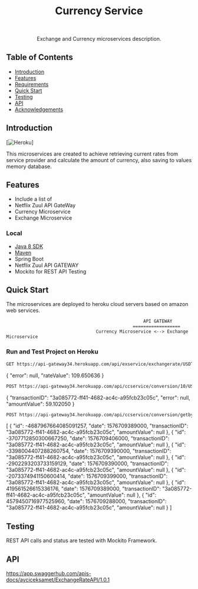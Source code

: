
<h1 align="center"> Currency Service </h1> <br>

<p align="center">
  Exchange and Currency microservices description.
</p>


## Table of Contents

- [Introduction](#introduction)
- [Features](#features)
- [Requirements](#requirements)
- [Quick Start](#quick-start)
- [Testing](#testing)
- [API](#requirements)
- [Acknowledgements](#acknowledgements)




## Introduction

[![Heroku](https://heroku-badge.herokuapp.com/?app=heroku-badge)]

This microservices are created to achieve retrieving current rates from service provider and calculate the amount of currency, also saving to values memory database.


## Features

* Include a list of
* Netflix Zuul API GateWay 
* Currency Microservice
* Exchange Microservice




### Local
* [Java 8 SDK](http://www.oracle.com/technetwork/java/javase/downloads/jdk8-downloads-2133151.html)
* [Maven](https://maven.apache.org/download.cgi)
* Spring Boot
* Netflix Zuul API GATEWAY
* Mockito for REST API Testing


## Quick Start
The microservices are deployed to heroku cloud servers based on amazon web services.

                                                        API GATEWAY
                                                    ==================
                                      Currency Microservice <--> Exchange Microservice
                                      
            

### Run and Test Project on Heroku

```bash
GET https://api-gateway34.herokuapp.com/api/exservice/exchangerate/USDTRY
```
{
    "error": null,
    "rateValue": 109.650636
}

```bash
POST https://api-gateway34.herokuapp.com/api/ccservice/conversion/10/USD/TRY
```
{
    "transactionID": "3a085772-ff41-4682-ac4c-a95fcb23c05c",
    "error": null,
    "amountValue": 59.102050
}

```bash
POST https://api-gateway34.herokuapp.com/api/ccservice/conversion/getbyid/3a085772-ff41-4682-ac4c-a95fcb23c05c
```
[
    {
        "id": -4687967664085091257,
        "date": 1576709389000,
        "transactionID": "3a085772-ff41-4682-ac4c-a95fcb23c05c",
        "amountValue": null
    },
    {
        "id": -3707712850300667250,
        "date": 1576709406000,
        "transactionID": "3a085772-ff41-4682-ac4c-a95fcb23c05c",
        "amountValue": null
    },
    {
        "id": -3398004407288260754,
        "date": 1576709390000,
        "transactionID": "3a085772-ff41-4682-ac4c-a95fcb23c05c",
        "amountValue": null
    },
    {
        "id": -2902293203733159129,
        "date": 1576709390000,
        "transactionID": "3a085772-ff41-4682-ac4c-a95fcb23c05c",
        "amountValue": null
    },
    {
        "id": -2073374941150600414,
        "date": 1576709399000,
        "transactionID": "3a085772-ff41-4682-ac4c-a95fcb23c05c",
        "amountValue": null
    },
    {
        "id": 419561526615336176,
        "date": 1576709389000,
        "transactionID": "3a085772-ff41-4682-ac4c-a95fcb23c05c",
        "amountValue": null
    },
    {
        "id": 4579450716977525960,
        "date": 1576709288000,
        "transactionID": "3a085772-ff41-4682-ac4c-a95fcb23c05c",
        "amountValue": null
    }
]


## Testing
REST API calls and status are tested with Mockito Framework.


## API
https://app.swaggerhub.com/apis-docs/ayciceksamet/ExchangeRateAPI/1.0.1

